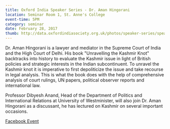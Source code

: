 ```yaml
---
title: Oxford India Speaker Series - Dr. Aman Hingorani
location: Seminar Room 1, St. Anne's College
event-time: 5PM
category: seminar
date: February 28, 2017
thumb: http://data.oxfordindiasociety.org.uk/photos/speaker-series/speaker-series-aman-hingorani.jpg
---
```


Dr. Aman Hingorani is a lawyer and mediator in the Supreme Court of India and the High Court of Delhi. His book "Unravelling the Kashmir Knot" backtracks into history to evaluate the Kashmir issue in light of British policies and strategic interests in the Indian subcontinuent. To unravel the Kashmir knot it is imperative to first depoliticize the issue and take recourse in legal analysis. This is what the book does with the help of comprehensive analysis of court rulings, UN papers, political observer reports and international law.

Professor Dibyesh Anand, Head of the Department of Politics and International Relations at University of Westminister, will also join Dr. Aman Hingorani as a discussant, he has lectured on Kashmir on several important occasions.

[Facebook Event](https://www.facebook.com/events/748318221988496/)